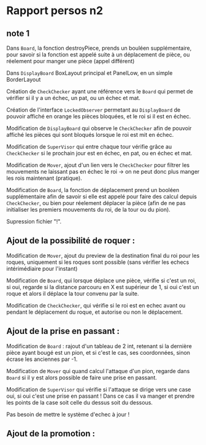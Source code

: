 # Rapport persos n2

## note 1

Dans `Board`, la fonction destroyPiece, prends un bouléen supplémentaire, pour savoir si la fonction est appelé suite à un déplacement de pièce, ou réelement pour manger une pièce (appel différent)

Dans `DisplayBoard` BoxLayout principal et PanelLow, en un simple BorderLayout

Création de `CheckChecker` ayant une référence vers le `Board` qui permet de vérifier si il y a un échec, un pat, ou un échec et mat.

Création de l'interface `LockedObserver` permetant au `DisplayBoard` de pouvoir affiché en orange les pièces bloquées, et le roi si il est en échec.

Modification de `DisplayBoard` qui observe le `CheckChecker` afin de pouvoir affiché les pièces qui sont bloqués lorsque le roi est mit en échec.

Modification de `SuperVisor` qui entre chaque tour vérifie grâce au `CheckChecker` si le prochain jour est en échec, en pat, ou en échec et mat.

Modification de `Mover`, ajout d'un lien vers le `CheckChecker` pour filtrer les mouvements ne laissant pas en échec le roi -> on ne peut donc plus manger les rois maintenant (pratique).

Modification de `Board`, la fonction de déplacement prend un booléen supplémentaire afin de savoir si elle est appelé pour faire des calcul depuis `CheckChecker`, ou bien pour réelement déplacer la pièce (afin de ne pas initialiser les premiers mouvements du roi, de la tour ou du pion).

Supression fichier "!".

## Ajout de la possibilité de roquer :

Modification de `Mover`, ajout du preview de la destination final du roi pour les roques, uniquement si les roques sont possible (sans vérifier les echecs intérimédiaire pour l'instant)

Modification de `Board`, qui lorsque déplace une pièce, vérifie si c'est un roi, si oui, regarde si la distance parcouru en X est supérieur de 1, si oui c'est un roque et alors il déplace la tour convenu par la suite.

Modification de `CheckChecker`, qui vérifie si le roi est en echec avant ou pendant le déplacement du roque, et autorise ou non le déplacement.

## Ajout de la prise en passant :

Modification de `Board` : rajout d'un tableau de 2 int, retenant si la dernière pièce ayant bougé est un pion, et si c'est le cas, ses coordonnées, sinon écrase les anciennes par -1.

Modification de `Mover` qui quand calcul l'attaque d'un pion, regarde dans `Board` si il y est alors possible de faire une prise en passant.

Modification de `SuperVisor` qui vérifie si l'attaque se dirige vers une case oui, si oui c'est une prise en passant ! Dans ce cas il va manger et prendre les points de la case soit celle du dessus soit du dessous.

Pas besoin de mettre le système d'echec à jour !

## Ajout de la promotion :
